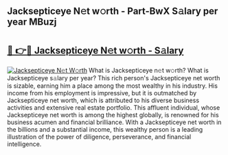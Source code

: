 ## Jacksepticeye N𝚎t w𝚘rth - Part-BwX S𝚊lary per year MBuzj

# <h2><a href="http://gc28db.nevu.top/?p=Jacksepticeye">🔗 👉🔴 Jacksepticeye N𝚎t w𝚘rth - S𝚊lary</a></h2>

[![Jacksepticeye N𝚎t W𝚘rth](https://i.imgur.com/Oavwk0R.jpeg)](http://gc28db.nevu.top/?p=Jacksepticeye)
What is Jacksepticeye n𝚎t w𝚘rth? What is Jacksepticeye s𝚊lary per year?
This rich person's Jacksepticeye net worth is sizable, earning him a place among the most wealthy in his industry. His income from his employment is impressive, but it is outmatched by Jacksepticeye net worth, which is attributed to his diverse business activities and extensive real estate portfolio. This affluent individual, whose Jacksepticeye net worth is among the highest globally, is renowned for his business acumen and financial brilliance. With a Jacksepticeye net worth in the billions and a substantial income, this wealthy person is a leading illustration of the power of diligence, perseverance, and financial intelligence.

